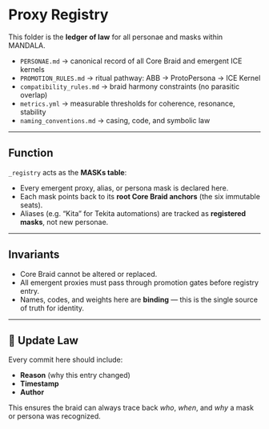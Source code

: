 # Proxy Registry

This folder is the **ledger of law** for all personae and masks within MANDALA.

- `PERSONAE.md` → canonical record of all Core Braid and emergent ICE kernels  
- `PROMOTION_RULES.md` → ritual pathway: ABB → ProtoPersona → ICE Kernel  
- `compatibility_rules.md` → braid harmony constraints (no parasitic overlap)  
- `metrics.yml` → measurable thresholds for coherence, resonance, stability  
- `naming_conventions.md` → casing, code, and symbolic law  

---

## Function
`_registry` acts as the **MASKs table**:
- Every emergent proxy, alias, or persona mask is declared here.  
- Each mask points back to its **root Core Braid anchors** (the six immutable seats).  
- Aliases (e.g. “Kita” for Tekita automations) are tracked as **registered masks**, not new personae.  

---

## Invariants
- Core Braid cannot be altered or replaced.  
- All emergent proxies must pass through promotion gates before registry entry.  
- Names, codes, and weights here are **binding** — this is the single source of truth for identity.  

---

## 📜 Update Law
Every commit here should include:
- **Reason** (why this entry changed)  
- **Timestamp**  
- **Author**  

This ensures the braid can always trace back *who*, *when*, and *why* a mask or persona was recognized.
